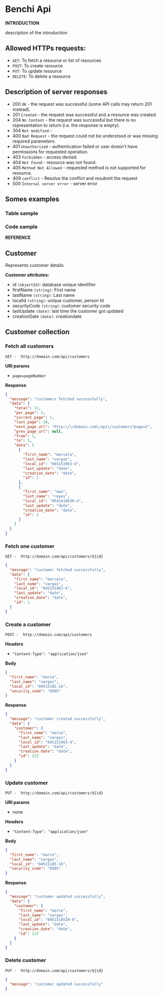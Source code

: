 # Benchi Api 

**INTRODUCTION**

description of the introduction

## Allowed HTTPs requests:
* `GET`: To fetch a resource or list of resources
* `POST`: To create resource
* `PUT`: To update resource
* `DELETE`: To delete a resource

## Description of server responses
* 200 `OK` - the request was successful (some API calls may return 201 instead).
* 201 `Created` - the request was successful and a resource was created.
* 204 `No Content` - the request was successful but there is no representation to return (i.e. the response is empty).
* 304 `Not modified` - 
* 400 `Bad Request` - the request could not be understood or was missing required parameters.
* 401 `Unauthorized` - authentication failed or user doesn't have permissions for requested operation.
* 403 `Forbidden` - access denied.
* 404 `Not Found` - resource was not found.
* 405 `Method Not Allowed` - requested method is not supported for resource.
* 409 `conflict` - Resolve the conflict and resubmit the request
* 500 `Internal server error` - server error

## Somes examples

### Table sample

### Code sample

**REFERENCE**

## Customer
Represents customer details

**Customer attributes:**

* id `(objectId)`: database unique identifier
* firstName `(string)`: First name
* lastName `(string)`: Last name
* localId `(string)`: unique customer, person Id
* securityCode `(string)`: customer security code
* lastUpdate `(date)`: last time the customer got updated
* creationDate `(date)`: creationdate

## Customer collection

### Fetch all customers

```
GET -  http://domain.com/api/customers
```

**URI params**

* `page=pageNumber`

**Response**

```json
{
  "message": "customers fetched successfully",
  "data": {
    "total": 12,
    "per_page": 5,
    "current_page": 1,
    "last_page": 38,
    "next_page_url": "http:\/\/domain.com\/api\/customers?page=2",
    "prev_page_url": null,
    "from": 1,
    "to": 5,
    "data": [
      {
        "first_name": "marcela",
        "last_name": "vargas",
        "local_id": "045151963-4",
        "last_update": "date",
        "creation_date": "date",
        "id": 1
      },
      {
        "first_name": "mau",
        "last_name": "reyes",
        "local_id": "0541419630-4",
        "last_update": "date",
        "creation_date": "date",
        "id": 2
      }
    ]
  }
}
```

### Fetch one customer

```
GET -  http://domain.com/api/customers/${id}
```

```json
{
  "message": "customer fetched successfully",
  "data": {
    "first_name": "marcela",
    "last_name": "vargas",
    "local_id": "045151963-4",
    "last_update": "date",
    "creation_date": "date",
    "id": 1
  }
}
```

### Create a customer

```
POST -  http://domain.com/api/customers
```

**Headers**

* `"Content-Type": "application/json"`

**Body**

```json
{
  "first_name": "marce",
  "last_name": "vargas",
  "local_id": "04515185-16",
  "security_code": "0505"
}
```

**Response**

```json
{
  "message": "customer created successfully",
  "data": {
    "customer": {
      "first_name": "marce",
      "last_name": "vargas",
      "local_id": "045151963-4",
      "last_update": "date",
      "creation_date": "date",
      "id": 123
    }
  }
}
```

### Update customer

```
PUT -  http://domain.com/api/customers/${id}
```

**URI params**

* none

**Headers**

* `"Content-Type": "application/json"`

**Body**

```json
{
  "first_name": "marce",
  "last_name": "vargas",
  "local_id": "04515185-16",
  "security_code": "0505"
}
```

**Response**

```json
{
  "message": "customer updated successfully",
  "data": {
    "customer": {
      "first_name": "marce",
      "last_name": "vargas",
      "local_id": "0451518520-6",
      "last_update": "date",
      "creation_date": "date",
      "id": 123
    }
  }
}
```

### Delete customer

```
PUT -  http://domain.com/api/customers/${id}
```

```json
{
  "message": "customer updated successfully"
}
```